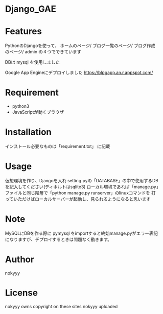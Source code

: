 # Django_GAE
 
# Features

PythonのDjangoを使って、
ホームのページ/ ブログ一覧のページ/ ブログ作成のページ/ admin の４つでできています

DBは mysql を使用しました

Google App Engineにデプロイしました
https://blpgapp.an.r.appspot.com/

# Requirement
 
* python3
* JavaScriptが動くブラウザ
 
# Installation

インストール必要なものは「requirement.txt」 に記載
 
# Usage

仮想環境を作り、Djangoを入れ
setting.pyの「DATABASE」の中で使用するDBを記入してください(ディホルトはsqlite3)
ローカル環境であれば「manage.py」ファイルと同じ階層で「python manage.py runserver」のlinuxコマンドを
打っていただけばローカルサーバーが起動し、見られるようになると思います

# Note
 
MySQLにDBを作る際に pymysql をimportすると終始manage.pyがエラー表記になりますが、デプロイするときは問題なく動きます。
 
# Author

nokyyy
 
# License
 
 nokyyy owns copyright on these sites nokyyy uploaded
